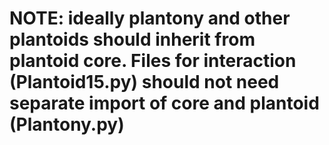 # NOTE: ideally plantony and other plantoids should inherit from plantoid core. Files for interaction (Plantoid15.py) should not need separate import of core and plantoid (Plantony.py)